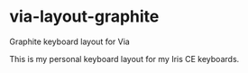 # via-layout-graphite
Graphite keyboard layout for Via

This is my personal keyboard layout for my Iris CE keyboards.
